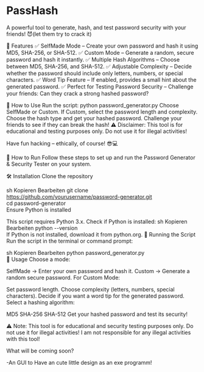 # PassHash
A powerful tool to generate, hash, and test password security with your friends! 😈(let them try to crack it)


🚀 Features
✅ SelfMade Mode – Create your own password and hash it using MD5, SHA-256, or SHA-512.
✅ Custom Mode – Generate a random, secure password and hash it instantly.
✅ Multiple Hash Algorithms – Choose between MD5, SHA-256, and SHA-512.
✅ Adjustable Complexity – Decide whether the password should include only letters, numbers, or special characters.
✅ Word Tip Feature – If enabled, provides a small hint about the generated password.
✅ Perfect for Testing Password Security – Challenge your friends: Can they crack a strong hashed password?

🎯 How to Use
Run the script: python password_generator.py
Choose SelfMade or Custom.
If Custom, select the password length and complexity.
Choose the hash type and get your hashed password.
Challenge your friends to see if they can break the hash!
⚠ Disclaimer: This tool is for educational and testing purposes only. Do not use it for illegal activities!

Have fun hacking – ethically, of course! 😎💻

📖 How to Run
Follow these steps to set up and run the Password Generator & Security Tester on your system.

🛠 Installation
Clone the repository

sh
Kopieren
Bearbeiten
git clone https://github.com/yourusername/password-generator.git  
cd password-generator  
Ensure Python is installed

This script requires Python 3.x.
Check if Python is installed:
sh
Kopieren
Bearbeiten
python --version  
If Python is not installed, download it from python.org.
🚀 Running the Script
Run the script in the terminal or command prompt:

sh
Kopieren
Bearbeiten
python password_generator.py  
🔧 Usage
Choose a mode:

SelfMade → Enter your own password and hash it.
Custom → Generate a random secure password.
For Custom Mode:

Set password length.
Choose complexity (letters, numbers, special characters).
Decide if you want a word tip for the generated password.
Select a hashing algorithm:

MD5
SHA-256
SHA-512
Get your hashed password and test its security!

⚠ Note: This tool is for educational and security testing purposes only. Do not use it for illegal activities! I am not responsible for any illegal activities with this tool!

What will be coming soon? 

-An GUI to Have an cute little design as an exe programm!
